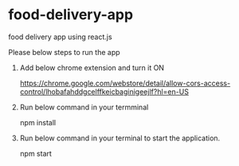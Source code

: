 # food-delivery-app

food delivery app using react.js

Please below steps to run the app

1.  Add below chrome extension and turn it ON

    https://chrome.google.com/webstore/detail/allow-cors-access-control/lhobafahddgcelffkeicbaginigeejlf?hl=en-US

2.  Run below command in your termminal

    npm install

3.  Run below command in your terminal to start the application.

    npm start
